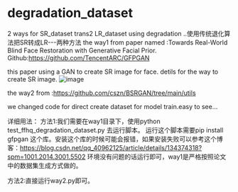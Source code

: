 # degradation_dataset
2 ways for SR_dataset trans2 LR_dataset using degradation ..使用传统退化算法把SR转成LR---两种方法
the way1 from paper named :Towards Real-World Blind Face Restoration with Generative Facial Prior.
Github:https://github.com/TencentARC/GFPGAN

this paper using a GAN to create SR image for face.
detils for the way to create SR image.
![image](https://github.com/andre20000131/degradation_dataset/assets/95755599/6ce45f0d-8cbd-43bd-8564-2178e95010d3)



the way2 from :https://github.com/cszn/BSRGAN/tree/main/utils

we changed code for direct create dataset for model train.easy to see...


详细用法：
方法1:我们需要在way1目录下，使用python test_ffhq_degradation_dataset.py 去运行脚本。
运行这个脚本需要pip install gfpgan 这个库。安装这个库的时候可能会报错，如果安装失败可以参考这个博客：https://blog.csdn.net/qq_40962125/article/details/134374318?spm=1001.2014.3001.5502
环境没有问题的话运行即可，way1是严格按照论文中的数据集生成方式做的。

方法2:直接运行way2.py即可。
